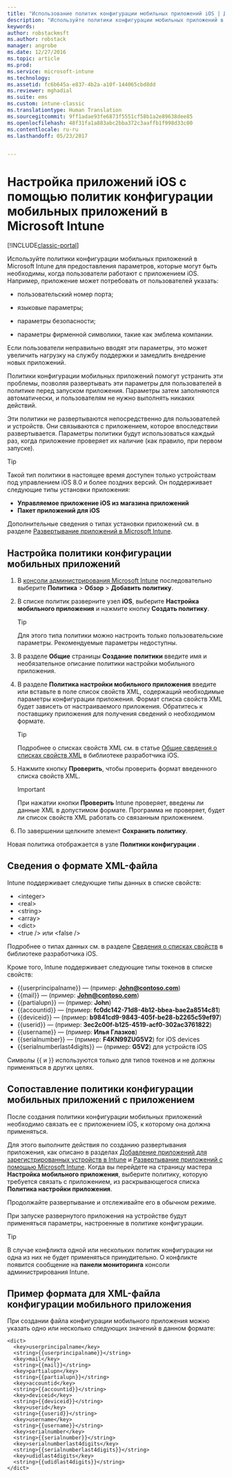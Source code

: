 ```yaml
---
title: "Использование политик конфигурации мобильных приложений iOS | Документы Майкрософт"
description: "Используйте политики конфигурации мобильных приложений в Intune для предоставления параметров, которые могут быть необходимы, когда пользователи работают с приложением iOS."
keywords: 
author: robstackmsft
ms.author: robstack
manager: angrobe
ms.date: 12/27/2016
ms.topic: article
ms.prod: 
ms.service: microsoft-intune
ms.technology: 
ms.assetid: fc6b645a-e837-4b2a-a10f-144065cbd8dd
ms.reviewer: mghadial
ms.suite: ems
ms.custom: intune-classic
ms.translationtype: Human Translation
ms.sourcegitcommit: 9ff1adae93fe6873f5551cf58b1a2e89638dee85
ms.openlocfilehash: 48f31fa1a883abc2bba372c3aaffb1f998d33c00
ms.contentlocale: ru-ru
ms.lasthandoff: 05/23/2017


---
```


# <a name="configure-ios-apps-with-mobile-app-configuration-policies-in-microsoft-intune"></a>Настройка приложений iOS с помощью политик конфигурации мобильных приложений в Microsoft Intune

[!INCLUDE[classic-portal](../includes/classic-portal.md)]

Используйте политики конфигурации мобильных приложений в Microsoft Intune для предоставления параметров, которые могут быть необходимы, когда пользователи работают с приложением iOS. Например, приложение может потребовать от пользователей указать:

-   пользовательский номер порта;

-   языковые параметры;

-   параметры безопасности;

-   параметры фирменной символики, такие как эмблема компании.

Если пользователи неправильно вводят эти параметры, это может увеличить нагрузку на службу поддержки и замедлить внедрение новых приложений.

Политики конфигурации мобильных приложений помогут устранить эти проблемы, позволяя развертывать эти параметры для пользователей в политике перед запуском приложения. Параметры затем заполняются автоматически, и пользователям не нужно выполнять никаких действий.

Эти политики не развертываются непосредственно для пользователей и устройств. Они связываются с приложением, которое впоследствии развертывается. Параметры политики будут использоваться каждый раз, когда приложение проверяет их наличие (как правило, при первом запуске).

> [!TIP]
> Такой тип политики в настоящее время доступен только устройствам под управлением iOS 8.0 и более поздних версий. Он поддерживает следующие типы установки приложения:
>
> -   **Управляемое приложение iOS из магазина приложений**
> -   **Пакет приложений для iOS**
>
> Дополнительные сведения о типах установки приложений см. в разделе [Развертывание приложений в Microsoft Intune](deploy-apps.md).

## <a name="configure-a-mobile-app-configuration-policy"></a>Настройка политики конфигурации мобильных приложений

1.  В [консоли администрирования Microsoft Intune](https://manage.microsoft.com) последовательно выберите **Политика** &gt; **Обзор** &gt; **Добавить политику**.

2.  В списке политик разверните узел **iOS**, выберите **Настройка мобильного приложения** и нажмите кнопку **Создать политику**.

    > [!TIP]
    > Для этого типа политики можно настроить только пользовательские параметры. Рекомендуемые параметры недоступны.

3.  В разделе **Общие** страницы **Создание политики** введите имя и необязательное описание политики настройки мобильного приложения.

4.  В разделе **Политика настройки мобильного приложения** введите или вставьте в поле список свойств XML, содержащий необходимые параметры конфигурации приложения. Формат списка свойств XML будет зависеть от настраиваемого приложения. Обратитесь к поставщику приложения для получения сведений о необходимом формате.

    > [!TIP]
    > Подробнее о списках свойств XML см. в статье [Общие сведения о списках свойств XML](https://developer.apple.com/library/ios/documentation/Cocoa/Conceptual/PropertyLists/UnderstandXMLPlist/UnderstandXMLPlist.html) в библиотеке разработчика iOS.

5.  Нажмите кнопку **Проверить**, чтобы проверить формат введенного списка свойств XML.

    > [!IMPORTANT]
    > При нажатии кнопки **Проверить** Intune проверяет, введены ли данные XML в допустимом формате. Программа не проверяет, будет ли список свойств XML работать со связанным приложением.

6.  По завершении щелкните элемент **Сохранить политику**.

Новая политика отображается в узле **Политики конфигурации** .

## <a name="information-about-the-xml-file-format"></a>Сведения о формате XML-файла

Intune поддерживает следующие типы данных в списке свойств:
    
- &lt;integer&gt;
- &lt;real&gt;
- &lt;string&gt;
- &lt;array&gt;
- &lt;dict&gt;
- &lt;true /&gt; или &lt;false /&gt;
     
Подробнее о типах данных см. в разделе [Сведения о списках свойств](https://developer.apple.com/library/ios/documentation/Cocoa/Conceptual/PropertyLists/AboutPropertyLists/AboutPropertyLists.html) в библиотеке разработчика iOS.

Кроме того, Intune поддерживает следующие типы токенов в списке свойств:
- \{\{userprincipalname\}\} — (пример: **John@contoso.com**)
- \{\{mail\}\} — (пример: **John@contoso.com**)
- \{\{partialupn\}\} — (пример: **John**)
- \{\{accountid\}\} — (пример: **fc0dc142-71d8-4b12-bbea-bae2a8514c81**)
- \{\{deviceid\}\} — (пример: **b9841cd9-9843-405f-be28-b2265c59ef97**)
- \{\{userid\}\} — (пример: **3ec2c00f-b125-4519-acf0-302ac3761822**)
- \{\{username\}\} — (пример: **Илья Глазков**)
- \{\{serialnumber\}\} — (пример: **F4KN99ZUG5V2**) for iOS devices
- \{\{serialnumberlast4digits\}\} — (пример: **G5V2**) для устройств iOS
    
Символы \{\{ и \}\} используются только для типов токенов и не должны применяться в других целях.

## <a name="associate-a-mobile-app-configuration-policy-with-an-app"></a>Сопоставление политики конфигурации мобильных приложений с приложением
После создания политики конфигурации мобильных приложений необходимо связать ее с приложением iOS, к которому она должна применяться.

Для этого выполните действия по созданию развертывания приложения, как описано в разделах [Добавление приложений для зарегистрированных устройств в Intune](add-apps-for-mobile-devices-in-microsoft-intune.md) и [Развертывание приложений с помощью Microsoft Intune](deploy-apps-in-microsoft-intune.md). Когда вы перейдете на страницу мастера **Настройка мобильного приложения**, выберите политику, которую требуется связать с приложением, из раскрывающегося списка **Политика настройки приложения**.

Продолжайте развертывание и отслеживайте его в обычном режиме.

При запуске развернутого приложения на устройстве будут применяться параметры, настроенные в политике конфигурации.

> [!TIP]
> В случае конфликта одной или нескольких политик конфигурации ни одна из них не будет применяться принудительно. О конфликте появится сообщение на **панели мониторинга** консоли администрирования Intune.

## <a name="example-format-for-a-mobile-app-configuration-xml-file"></a>Пример формата для XML-файла конфигурации мобильного приложения

При создании файла конфигурации мобильного приложения можно указать одно или несколько следующих значений в данном формате:

```
<dict>
  <key>userprincipalname</key>
  <string>{{userprincipalname}}</string>
  <key>mail</key>
  <string>{{mail}}</string>
  <key>partialupn</key>
  <string>{{partialupn}}</string>
  <key>accountid</key>
  <string>{{accountid}}</string>
  <key>deviceid</key>
  <string>{{deviceid}}</string>
  <key>userid</key>
  <string>{{userid}}</string>
  <key>username</key>
  <string>{{username}}</string>
  <key>serialnumber</key>
  <string>{{serialnumber}}</string>
  <key>serialnumberlast4digits</key>
  <string>{{serialnumberlast4digits}}</string>
  <key>udidlast4digits</key>
  <string>{{udidlast4digits}}</string>
</dict>

```

